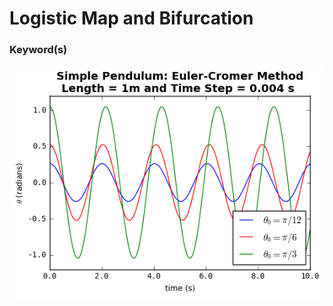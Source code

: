 
# Logistic Map and Bifurcation

### Keyword(s)




![](https://github.com/hankbesser/comp-phyz/blob/master/figures_to_display/fig_4.png)
